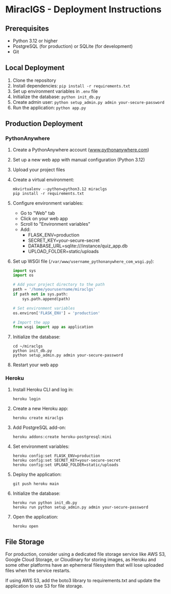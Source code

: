 # MiraclGS - Deployment Instructions

## Prerequisites
- Python 3.12 or higher
- PostgreSQL (for production) or SQLite (for development)
- Git

## Local Deployment
1. Clone the repository
2. Install dependencies: `pip install -r requirements.txt`
3. Set up environment variables in `.env` file
4. Initialize the database: `python init_db.py`
5. Create admin user: `python setup_admin.py admin your-secure-password`
6. Run the application: `python app.py`

## Production Deployment

### PythonAnywhere

1. Create a PythonAnywhere account (www.pythonanywhere.com)
2. Set up a new web app with manual configuration (Python 3.12)
3. Upload your project files
4. Create a virtual environment:
   ```
   mkvirtualenv --python=python3.12 miraclgs
   pip install -r requirements.txt
   ```
5. Configure environment variables:
   - Go to "Web" tab
   - Click on your web app
   - Scroll to "Environment variables"
   - Add:
     - FLASK_ENV=production
     - SECRET_KEY=your-secure-secret
     - DATABASE_URL=sqlite:///instance/quiz_app.db
     - UPLOAD_FOLDER=static/uploads

6. Set up WSGI file (`/var/www/username_pythonanywhere_com_wsgi.py`):
   ```python
   import sys
   import os

   # Add your project directory to the path
   path = '/home/yourusername/miraclgs'
   if path not in sys.path:
       sys.path.append(path)

   # Set environment variables
   os.environ['FLASK_ENV'] = 'production'
   
   # Import the app
   from wsgi import app as application
   ```

7. Initialize the database:
   ```
   cd ~/miraclgs
   python init_db.py
   python setup_admin.py admin your-secure-password
   ```

8. Restart your web app

### Heroku

1. Install Heroku CLI and log in:
   ```
   heroku login
   ```

2. Create a new Heroku app:
   ```
   heroku create miraclgs
   ```

3. Add PostgreSQL add-on:
   ```
   heroku addons:create heroku-postgresql:mini
   ```

4. Set environment variables:
   ```
   heroku config:set FLASK_ENV=production
   heroku config:set SECRET_KEY=your-secure-secret
   heroku config:set UPLOAD_FOLDER=static/uploads
   ```

5. Deploy the application:
   ```
   git push heroku main
   ```

6. Initialize the database:
   ```
   heroku run python init_db.py
   heroku run python setup_admin.py admin your-secure-password
   ```

7. Open the application:
   ```
   heroku open
   ```

## File Storage

For production, consider using a dedicated file storage service like AWS S3, Google Cloud Storage, or Cloudinary for storing images, as Heroku and some other platforms have an ephemeral filesystem that will lose uploaded files when the service restarts.

If using AWS S3, add the boto3 library to requirements.txt and update the application to use S3 for file storage. 